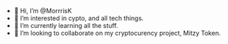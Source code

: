 - 👋 Hi, I’m @MorrrisK
- 👀 I’m interested in cypto, and all tech things.
- 🌱 I’m currently learning all the stuff.
- 💞️ I’m looking to collaborate on my cryptocurency project, Mitzy Token.

